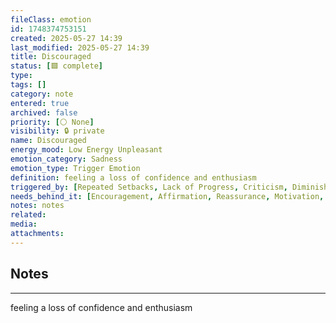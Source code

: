 ```yaml
---
fileClass: emotion
id: 1748374753151
created: 2025-05-27 14:39
last_modified: 2025-05-27 14:39
title: Discouraged
status: [🟩 complete]
type: 
tags: []
category: note
entered: true
archived: false
priority: [⚪ None]
visibility: 🔒 private
name: Discouraged
energy_mood: Low Energy Unpleasant
emotion_category: Sadness
emotion_type: Trigger Emotion
definition: feeling a loss of confidence and enthusiasm
triggered_by: [Repeated Setbacks, Lack of Progress, Criticism, Diminished Hope]
needs_behind_it: [Encouragement, Affirmation, Reassurance, Motivation, Support]
notes: notes
related: 
media: 
attachments:
---
```


## Notes
---
feeling a loss of confidence and enthusiasm

